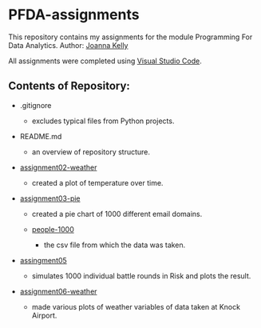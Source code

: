 # PFDA-assignments

This repository contains my assignments for the module Programming For Data Analytics.
Author: [Joanna Kelly](https://github.com/Shmoooe)

All assignments were completed using [Visual Studio Code](https://code.visualstudio.com/download).

## Contents of Repository:

- .gitignore 
    - excludes typical files from Python projects.

- README.md
    - an overview of repository structure.

- [assignment02-weather](https://github.com/Shmoooe/PFDA-assignments/blob/main/assignment2-weather.ipynb)
    - created a plot of temperature over time.

- [assignment03-pie](https://github.com/Shmoooe/PFDA-assignments/blob/main/assignment03-pie.ipynb)
    - created a pie chart of 1000 different email domains.

    - [people-1000](https://github.com/Shmoooe/PFDA-assignments/blob/main/people-1000.csv)
        - the csv file from which the data was taken.

- [assingment05](https://github.com/Shmoooe/PFDA-assignments/blob/main/assignment05.py)
    - simulates 1000 individual battle rounds in Risk and plots the result.

- [assignment06-weather](https://github.com/Shmoooe/PFDA-assignments/blob/main/assignment_6_Weather.ipynb)
    - made various plots of weather variables of data taken at Knock Airport.